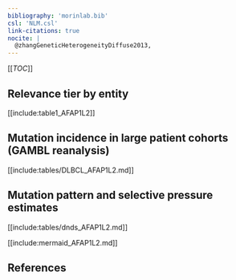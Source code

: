 ```yaml
---
bibliography: 'morinlab.bib'
csl: 'NLM.csl'
link-citations: true
nocite: |
  @zhangGeneticHeterogeneityDiffuse2013, 
---
```


[[_TOC_]]




## Relevance tier by entity

[[include:table1_AFAP1L2]]


## Mutation incidence in large patient cohorts (GAMBL reanalysis)

[[include:tables/DLBCL_AFAP1L2.md]]

## Mutation pattern and selective pressure estimates

[[include:tables/dnds_AFAP1L2.md]]

[[include:mermaid_AFAP1L2.md]]

## References


